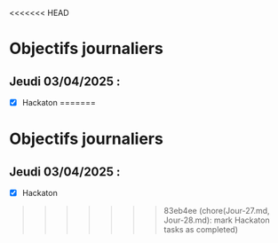 <<<<<<< HEAD
# Objectifs journaliers

## Jeudi 03/04/2025 :

- [x] Hackaton
=======
# Objectifs journaliers

## Jeudi 03/04/2025 :

- [x] Hackaton
>>>>>>> 83eb4ee (chore(Jour-27.md, Jour-28.md): mark Hackaton tasks as completed)
